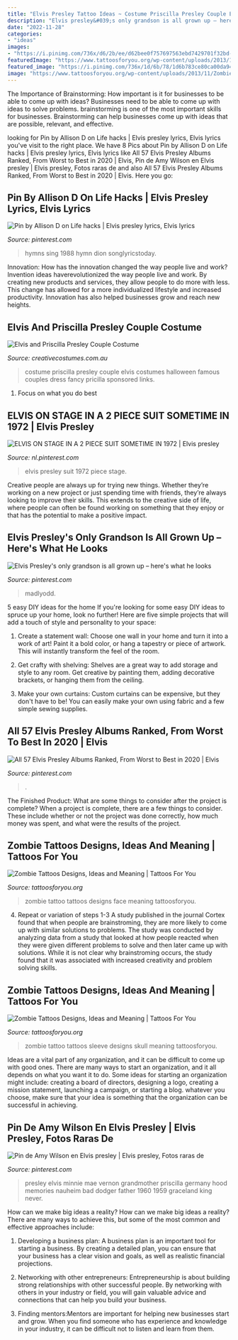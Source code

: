 ```yaml
---
title: "Elvis Presley Tattoo Ideas ~ Costume Priscilla Presley Couple Elvis Costumes Halloween Famous Couples Dress Fancy Pricilla Sponsored Links"
description: "Elvis presley&#039;s only grandson is all grown up – here&#039;s what he looks"
date: "2022-11-28"
categories:
- "ideas"
images:
- "https://i.pinimg.com/736x/d6/2b/ee/d62bee0f757697563ebd7429701f32bd--rare-photos-photo-s.jpg"
featuredImage: "https://www.tattoosforyou.org/wp-content/uploads/2013/11/Zombie-Face-Tattoo.jpg"
featured_image: "https://i.pinimg.com/736x/1d/6b/78/1d6b783ce80ca00da9455733fc5a1f8c--song-quotes-music-quotes.jpg"
image: "https://www.tattoosforyou.org/wp-content/uploads/2013/11/Zombie-Sleeve-Tattoo.jpg"
---
```



The Importance of Brainstorming: How important is it for businesses to be able to come up with ideas?
Businesses need to be able to come up with ideas to solve problems. brainstorming is one of the most important skills for businesses. Brainstorming can help businesses come up with ideas that are possible, relevant, and effective.

	

		
looking for Pin by Allison D on Life hacks | Elvis presley lyrics, Elvis lyrics you've visit to the right place. We have 8 Pics about Pin by Allison D on Life hacks | Elvis presley lyrics, Elvis lyrics like All 57 Elvis Presley Albums Ranked, From Worst to Best in 2020 | Elvis, Pin de Amy Wilson en Elvis presley | Elvis presley, Fotos raras de and also All 57 Elvis Presley Albums Ranked, From Worst to Best in 2020 | Elvis. Here you go:
		
    
## Pin By Allison D On Life Hacks | Elvis Presley Lyrics, Elvis Lyrics

<img loading=lazy src="https://i.pinimg.com/736x/1d/6b/78/1d6b783ce80ca00da9455733fc5a1f8c--song-quotes-music-quotes.jpg" onerror="this.onerror=null;this.src='https://tse3.mm.bing.net/th?id=OIP.i_4bWPJ0Pt6-rcNA2_xdcwAAAA&amp;pid=15.1';" alt="Pin by Allison D on Life hacks | Elvis presley lyrics, Elvis lyrics">

_Source: pinterest.com_

>hymns sing 1988 hymn dion songlyricstoday. 

	

Innovation: How has the innovation changed the way people live and work?
Invention ideas haverevolutionized the way people live and work. By creating new products and services, they allow people to do more with less. This change has allowed for a more individualized lifestyle and increased productivity. Innovation has also helped businesses grow and reach new heights.

    
## Elvis And Priscilla Presley Couple Costume

<img loading=lazy src="https://www.creativecostumes.com.au/wp-content/uploads/2017/03/elvis-couple-510x680.jpg" onerror="this.onerror=null;this.src='https://tse1.mm.bing.net/th?id=OIP.xnfa0EzDFF-_2ruhGAC-jAHaJ4&amp;pid=15.1';" alt="Elvis and Priscilla Presley Couple Costume">

_Source: creativecostumes.com.au_

>costume priscilla presley couple elvis costumes halloween famous couples dress fancy pricilla sponsored links. 

	

1. Focus on what you do best

    
## ELVIS ON STAGE IN A 2 PIECE SUIT SOMETIME IN 1972 | Elvis Presley

<img loading=lazy src="https://i.pinimg.com/736x/d6/2b/ee/d62bee0f757697563ebd7429701f32bd--rare-photos-photo-s.jpg" onerror="this.onerror=null;this.src='https://tse1.mm.bing.net/th?id=OIP.zDVsA8HxCYmH5DWMAOz6fgHaKN&amp;pid=15.1';" alt="ELVIS ON STAGE IN A 2 PIECE SUIT SOMETIME IN 1972 | Elvis presley">

_Source: nl.pinterest.com_

>elvis presley suit 1972 piece stage. 

	

Creative people are always up for trying new things. Whether they’re working on a new project or just spending time with friends, they’re always looking to improve their skills. This extends to the creative side of life, where people can often be found working on something that they enjoy or that has the potential to make a positive impact.

    
## Elvis Presley&#039;s Only Grandson Is All Grown Up – Here&#039;s What He Looks

<img loading=lazy src="https://i.pinimg.com/736x/36/3c/97/363c97f493f16dc293d79178400dc7a5.jpg" onerror="this.onerror=null;this.src='https://tse1.mm.bing.net/th?id=OIP.7dmStewa2_egf6SAjN7peQHaLH&amp;pid=15.1';" alt="Elvis Presley&#039;s only grandson is all grown up – here&#039;s what he looks">

_Source: pinterest.com_

>madlyodd. 

	

5 easy DIY ideas for the home
If you're looking for some easy DIY ideas to spruce up your home, look no further! Here are five simple projects that will add a touch of style and personality to your space:
1. Create a statement wall: Choose one wall in your home and turn it into a work of art! Paint it a bold color, or hang a tapestry or piece of artwork. This will instantly transform the feel of the room.

2. Get crafty with shelving: Shelves are a great way to add storage and style to any room. Get creative by painting them, adding decorative brackets, or hanging them from the ceiling.

3. Make your own curtains: Custom curtains can be expensive, but they don't have to be! You can easily make your own using fabric and a few simple sewing supplies.


    
## All 57 Elvis Presley Albums Ranked, From Worst To Best In 2020 | Elvis

<img loading=lazy src="https://i.pinimg.com/736x/ac/7e/ed/ac7eed93e156a35c357fa6b2ffceaeaa.jpg" onerror="this.onerror=null;this.src='https://tse3.mm.bing.net/th?id=OIP.cCrRn88l0K1oYTSGh5sptAHaHt&amp;pid=15.1';" alt="All 57 Elvis Presley Albums Ranked, From Worst to Best in 2020 | Elvis">

_Source: pinterest.com_

>. 

	

The Finished Product: What are some things to consider after the project is complete?
When a project is complete, there are a few things to consider. These include whether or not the project was done correctly, how much money was spent, and what were the results of the project.

    
## Zombie Tattoos Designs, Ideas And Meaning | Tattoos For You

<img loading=lazy src="https://www.tattoosforyou.org/wp-content/uploads/2013/11/Zombie-Face-Tattoo.jpg" onerror="this.onerror=null;this.src='https://tse4.mm.bing.net/th?id=OIP.Bv1ev-3hp7mUHJ9su_fxWwHaJ4&amp;pid=15.1';" alt="Zombie Tattoos Designs, Ideas and Meaning | Tattoos For You">

_Source: tattoosforyou.org_

>zombie tattoo tattoos designs face meaning tattoosforyou. 

	

4. Repeat or variation of steps 1-3
A study published in the journal Cortex found that when people are brainstroming, they are more likely to come up with similar solutions to problems. The study was conducted by analyzing data from a study that looked at how people reacted when they were given different problems to solve and then later came up with solutions. While it is not clear why brainstroming occurs, the study found that it was associated with increased creativity and problem solving skills.

    
## Zombie Tattoos Designs, Ideas And Meaning | Tattoos For You

<img loading=lazy src="https://www.tattoosforyou.org/wp-content/uploads/2013/11/Zombie-Sleeve-Tattoo.jpg" onerror="this.onerror=null;this.src='https://tse1.mm.bing.net/th?id=OIP.fAntifxngZZ_DLBKx__IWAHaKX&amp;pid=15.1';" alt="Zombie Tattoos Designs, Ideas and Meaning | Tattoos For You">

_Source: tattoosforyou.org_

>zombie tattoo tattoos sleeve designs skull meaning tattoosforyou. 

	

Ideas are a vital part of any organization, and it can be difficult to come up with good ones. There are many ways to start an organization, and it all depends on what you want it to do. Some ideas for starting an organization might include: creating a board of directors, designing a logo, creating a mission statement, launching a campaign, or starting a blog. whatever you choose, make sure that your idea is something that the organization can be successful in achieving.

    
## Pin De Amy Wilson En Elvis Presley | Elvis Presley, Fotos Raras De

<img loading=lazy src="https://i.pinimg.com/736x/32/c8/e8/32c8e8c19c580205ada0dfb0d8bc9d38.jpg" onerror="this.onerror=null;this.src='https://tse1.mm.bing.net/th?id=OIP.ty4EMAbCboHMK7x11F9-6QHaJx&amp;pid=15.1';" alt="Pin de Amy Wilson en Elvis presley | Elvis presley, Fotos raras de">

_Source: pinterest.com_

>presley elvis minnie mae vernon grandmother priscilla germany hood memories nauheim bad dodger father 1960 1959 graceland king never. 

	

How can we make big ideas a reality?
How can we make big ideas a reality? There are many ways to achieve this, but some of the most common and effective approaches include:
1. Developing a business plan: A business plan is an important tool for starting a business. By creating a detailed plan, you can ensure that your business has a clear vision and goals, as well as realistic financial projections.

2. Networking with other entrepreneurs: Entrepreneurship is about building strong relationships with other successful people. By networking with others in your industry or field, you will gain valuable advice and connections that can help you build your business.

3. Finding mentors:Mentors are important for helping new businesses start and grow. When you find someone who has experience and knowledge in your industry, it can be difficult not to listen and learn from them.


